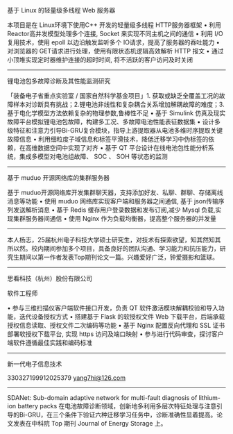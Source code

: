 基于 Linux 的轻量级多线程 Web 服务器

本项目是在 Linux环境下使用C++ 开发的轻量级多线程 HTTP服务器框架
• 利用 Reactor高并发模型处理多个连接, Socket 来实现不同主机之间的通信
• 利用 I/O 复用技术，使用 epoll 以边沿触发监听多个 IO请求，提高了服务器的吞吐能力
• 对浏览器的 GET请求进行处理，使用有限状态机逻辑高效解析 HTTP 报文
• 通过小顶堆实现定时器维护连接的超时时间, 将不活跃的客户访问及时关闭

---

锂电池包多故障诊断及其性能监测研究

「装备电子省重点实验室 / 国家自然科学基金项目」1. 获取或缺乏全覆盖工况的故障样本对诊断具有挑战；2.锂电池非线性和复杂耦合关系增加解耦故障的难度；3. 基于电化学模型方法依赖复杂的物理参数,鲁棒性不足
• 基于 Simulink 仿真及现实故障平台模拟锂电池包故障，构建多工况、多故障电池性能表征数据集
• 设计多级特征和注意力引导Bi-GRU复合模块，指导上游提取器从电池多维时序提取关键故障信息
• 利用细粒度子域信息和标签平滑技术，降低迁移学习中伪标签的依赖，在高维数据空间中实现了对齐
• 基于 QT 平台设计在线电池包性能分析系统，集成多模型对电池组故障、 SOC 、 SOH 等状态的监测

---

基于 muduo 开源网络库的集群服务器

基于 muduo开源网络库开发集群聊天器，支持添加好友、私聊、群聊、存储离线消息等功能
• 使用 muduo 网络库实现客户端和服务器之间通信, 基于 json传输序列发送解析消息
• 基于 Redis 缓存用户登录数据和发布订阅,减少 Mysql 负载,实现集群服务器间通信
• 使用 Nginx 作为负载均衡器，提高整个服务器的并发量

---

本人杨志，25届杭州电子科技大学硕士研究生，对技术有探索欲望，知其然知其所以然。校内期间参加多个项目，具备良好的团队沟通、学习能力和抗压能力，研究生期间以第一作者发表Top期刊论文一篇。兴趣爱好广泛，钟爱摄影和篮球。

---

思看科技（杭州）股份有限公司

软件工程师

• 参与三维扫描仪客户端软件接口开发，负责 QT 软件激活模块解耦校验和导入功能，迭代设备授权方式
• 搭建基于 Flask 的软授权文件 Web 下载平台，后端承载授权信息读取、授权文件二次编码等功能
• 基于 Nginx 配置反向代理和 SSL 证书部署软授权下载平台, 实现 https 访问及端口映射
• 参与进行代码审查，探讨客户端软件遵循最佳实践和编码标准

---

新一代电子信息技术

330327199912025379
yang7hi@126.com

---

SDANet: Sub-domain adaptive network for multi-fault diagnosis of lithium-ion battery packs
在电池故障诊断领域，创新地多利用多层次特征处理与注意引导的Bi-GRU，在三个条件下验证六种迁移学习任务中，诊断准确性显着提高。论文发表在中科院 Top 期刊 Journal of Energy Storage 上。